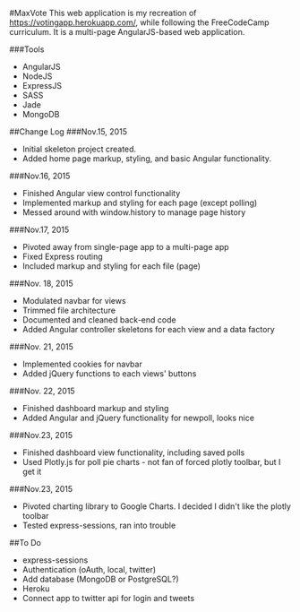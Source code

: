 #MaxVote
This web application is my recreation of https://votingapp.herokuapp.com/, while following
the FreeCodeCamp curriculum. It is a multi-page AngularJS-based web application.

###Tools
  * AngularJS
  * NodeJS
  * ExpressJS
  * SASS
  * Jade
  * MongoDB

##Change Log
###Nov.15, 2015
  * Initial skeleton project created.
  * Added home page markup, styling, and basic Angular functionality.

###Nov.16, 2015
  * Finished Angular view control functionality
  * Implemented markup and styling for each page (except polling)
  * Messed around with window.history to manage page history

###Nov.17, 2015
  * Pivoted away from single-page app to a multi-page app
  * Fixed Express routing
  * Included markup and styling for each file (page)

###Nov. 18, 2015
  * Modulated navbar for views
  * Trimmed file architecture
  * Documented and cleaned back-end code
  * Added Angular controller skeletons for each view and a data factory

###Nov. 21, 2015
  * Implemented cookies for navbar
  * Added jQuery functions to each views' buttons

###Nov. 22, 2015
  * Finished dashboard markup and styling
  * Added Angular and jQuery functionality for newpoll, looks nice

###Nov.23, 2015
  * Finished dashboard view functionality, including saved polls
  * Used Plotly.js for poll pie charts - not fan of forced plotly toolbar, but I get it

###Nov.23, 2015
  * Pivoted charting library to Google Charts. I decided I didn't like the plotly toolbar
  * Tested express-sessions, ran into trouble

##To Do
  * express-sessions
  * Authentication (oAuth, local, twitter)
  * Add database (MongoDB or PostgreSQL?)
  * Heroku
  * Connect app to twitter api for login and tweets
